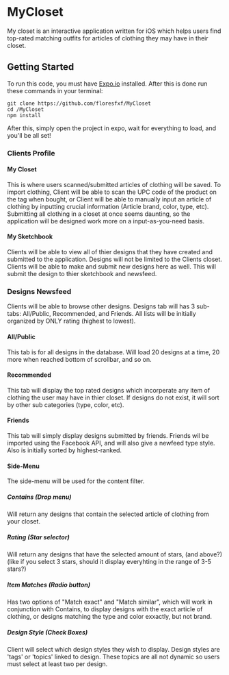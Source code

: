# MyCloset
My closet is an interactive application written for iOS which helps users find top-rated matching outfits for articles of clothing they may have in their closet.
## Getting Started
To run this code, you must have [Expo.io](https://expo.io/) installed.
After this is done run these commands in your terminal:
```
git clone https://github.com/floresfxf/MyCloset
cd /MyCloset
npm install
```
After this, simply open the project in expo, wait for everything to load, and you'll be all set!
### Clients Profile
#### My Closet 
This is where users scanned/submitted articles of clothing will be saved.
To import clothing, Client will be able to scan the UPC code of the product on the tag when bought, or Client will be able to manually input an article of clothing by inputting crucial information (Article brand, color, type, etc).
Submitting all clothing in a closet at once seems daunting, so the application will be designed work more on a input-as-you-need basis.
#### My Sketchbook
Clients will be able to view all of thier designs that they have created and submitted to the application. Designs will not be limited to the Clients closet.
Clients will be able to make and submit new designs here as well. This will submit the design to thier sketchbook and newsfeed.
### Designs Newsfeed
Clients will be able to browse other designs.
Designs tab will has 3 sub-tabs: All/Public, Recommended, and Friends.
All lists will be initially organized by ONLY rating (highest to lowest).
#### All/Public
This tab is for all designs in the database. Will load 20 designs at a time, 20 more when reached bottom of scrollbar, and so on.
#### Recommended
This tab will display the top rated designs which incorperate any item of clothing the user may have in thier closet. If designs do not exist, it will sort by other sub categories (type, color, etc).
#### Friends
This tab will simply display designs submitted by friends. Friends wil be imported using the Facebook API, and will also give a newfeed type style. Also is initially sorted by highest-ranked.
#### Side-Menu
The side-menu will be used for the content filter. 
##### Contains (Drop menu)
Will return any designs that contain the selected article of clothing from your closet.
##### Rating (Star selector)
Will return any designs that have the selected amount of stars, (and above?)(like if you select 3 stars, should it display everyhting in the range of 3-5 stars?)
##### Item Matches (Radio button)
Has two options of "Match exact" and "Match similar", which will work in conjunction with Contains, to display designs with the exact article of clothing, or designs matching the type and color exxactly, but not brand.
##### Design Style (Check Boxes)
Client will select which design styles they wish to display. Design styles are 'tags' or 'topics' linked to design. These topics are all not dynamic so users must select at least two per design.

